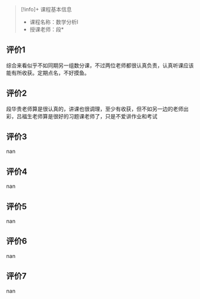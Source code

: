 >[!info]+ 课程基本信息
>
> - 课程名称：数学分析I
> - 授课老师：段*

## 评价1

综合来看似乎不如同期另一组数分课，不过两位老师都很认真负责，认真听课应该能有所收获。定期点名，不好摸鱼。
## 评价2

段华贵老师算是很认真的，讲课也很调理，至少有收获，但不如另一边的老师出彩，吕福生老师算是很好的习题课老师了，只是不爱讲作业和考试
## 评价3

nan
## 评价4

nan
## 评价5

nan
## 评价6

nan
## 评价7

nan
